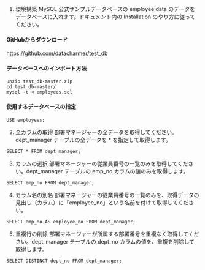 1. 環境構築
MySQL 公式サンプルデータベースの employee data のデータをデータベースに入れます。ドキュメント内の Installation のやり方に従ってください。

#### GitHubからダウンロード
https://github.com/datacharmer/test_db


#### データベースへのインポート方法

```
unzip test_db-master.zip
cd test_db-master/
mysql -t < employees.sql
```

#### 使用するデータベースの指定
```
USE employees;
```

2. 全カラムの取得
部署マネージャーの全データを取得してください。dept_manager テーブルの全データを * を指定して取得します。
```
SELECT * FROM dept_manager;
```

3. カラムの選択
部署マネージャーの従業員番号の一覧のみを取得してください。dept_manager テーブルの emp_no カラムの値のみを取得します。
```
SELECT emp_no FROM dept_manager;
```

4. カラム名の別名
部署マネージャーの従業員番号の一覧のみを、取得データの見出し（カラム）に「employee_no」という名前を付けて取得してください。
```
SELECT emp_no AS employee_no FROM dept_manager;
```

5. 重複行の削除
部署マネージャーが所属する部署番号を重複なく取得してください。dept_manager テーブルの dept_no カラムの値を、重複を削除して取得します。
```
SELECT DISTINCT dept_no FROM dept_manager;
```